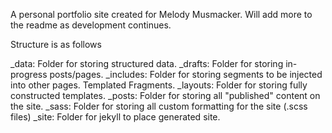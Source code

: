 A personal portfolio site created for Melody Musmacker. Will add more to the readme as development continues.

Structure is as follows

_data: Folder for storing structured data.
_drafts: Folder for storing in-progress posts/pages.
_includes: Folder for storing segments to be injected into other pages. Templated Fragments.
_layouts: Folder for storing fully constructed templates.
_posts: Folder for storing all "published" content on the site.
_sass: Folder for storing all custom formatting for the site (.scss files)
_site: Folder for jekyll to place generated site.